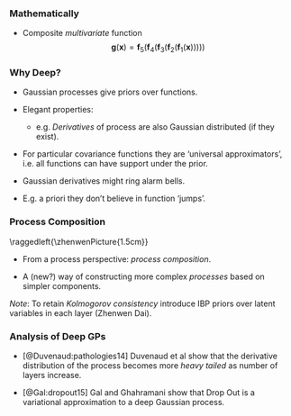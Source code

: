 <!--frame start-->
### Mathematically

-   Composite *multivariate* function
    $$\mathbf{g}(\mathbf{x})=\mathbf{f}_5(\mathbf{f}_4(\mathbf{f}_3(\mathbf{f}_2(\mathbf{f}_1(\mathbf{x})))))$$

<!--frame end-->
<!--frame start-->
### Why Deep?

-   Gaussian processes give priors over functions.

-   Elegant properties:

    -   e.g. *Derivatives* of process are also Gaussian distributed (if
        they exist).

-   For particular covariance functions they are ‘universal
    approximators’, i.e. all functions can have support under the prior.

-   Gaussian derivatives might ring alarm bells.

-   E.g. a priori they don’t believe in function ‘jumps’.

<!--frame end-->
<!--frame start-->
### Process Composition

\raggedleft{\zhenwenPicture{1.5cm}}

-   From a process perspective: *process composition*.

-   A (new?) way of constructing more complex *processes* based on
    simpler components.

*Note*: To retain *Kolmogorov consistency* introduce IBP priors over
latent variables in each layer (Zhenwen Dai).

<!--frame end-->
<!--frame start-->
### Analysis of Deep GPs

-   [@Duvenaud:pathologies14] Duvenaud et al show that the derivative
    distribution of the process becomes more *heavy tailed* as number of
    layers increase.

-   [@Gal:dropout15] Gal and Ghahramani show that Drop Out is a
    variational approximation to a deep Gaussian process.

<!--frame end-->

